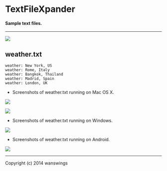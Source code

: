TextFileXpander
====================
#### Sample text files.
*****
![](https://raw.github.com/wanswings/TextFileXpanderData/master/simple/screenshots/icon64x64.png)

weather.txt
--------------------
```
weather: New York, US
weather: Rome, Italy
weather: Bangkok, Thailand
weather: Madrid, Spain
weather: London, UK
```

* Screenshots of weather.txt running on Mac OS X.

![](https://raw.github.com/wanswings/TextFileXpanderData/master/weather/screenshots/screenshotM1.png)

![](https://raw.github.com/wanswings/TextFileXpanderData/master/weather/screenshots/screenshotM2.png)

* Screenshots of weather.txt running on Windows.

![](https://raw.github.com/wanswings/TextFileXpanderData/master/weather/screenshots/screenshotW1.png)

* Screenshots of weather.txt running on Android.

![](https://raw.github.com/wanswings/TextFileXpanderData/master/weather/screenshots/screenshotA1.png)

*****
Copyright (c) 2014 wanswings
